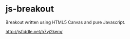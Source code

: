 js-breakout
===========

Breakout written using HTML5 Canvas and pure Javascript.

http://jsfiddle.net/h7vj2kem/
